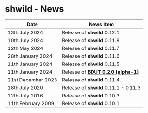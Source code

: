 # shwild - News


| Date               | News Item                                                                        |
| ------------------ | -------------------------------------------------------------------------------- |
| 13th July 2024     | Release of **shwild** 0.12.1                                                     |
| 10th July 2024     | Release of **shwild** 0.11.8                                                     |
| 12th May 2024      | Release of **shwild** 0.11.7                                                     |
| 28th January 2024  | Release of **shwild** 0.11.6                                                     |
| 11th January 2024  | Release of **shwild** 0.11.5                                                     |
| 11th January 2024  | Release of [**BDUT 0.2.0 (alpha-1)**](https://github.com/synesissoftware/BDUT9)  |
| 21st December 2023 | Release of **shwild** 0.11.4                                                     |
| 18th July 2020     | Release of **shwild** 0.11.1 - 0.11.3                                            |
| 12th July 2016     | Release of **shwild** 0.10.3                                                     |
| 11th February 2009 | Release of **shwild** 0.10.1                                                     |


<!-- ########################### end of file ########################### -->

